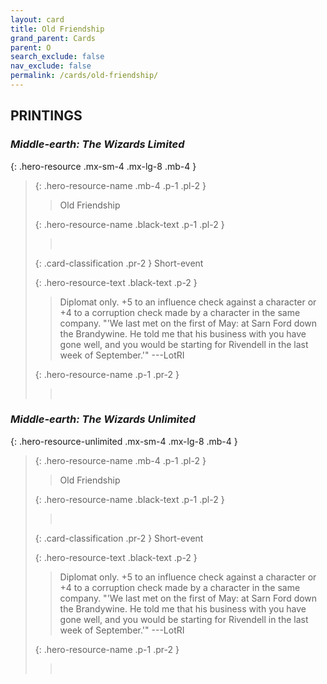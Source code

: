 ```yaml
---
layout: card
title: Old Friendship
grand_parent: Cards
parent: O
search_exclude: false
nav_exclude: false
permalink: /cards/old-friendship/
---
```


## PRINTINGS


### _Middle-earth: The Wizards Limited_

{: .hero-resource .mx-sm-4 .mx-lg-8 .mb-4 }
> {: .hero-resource-name .mb-4 .p-1 .pl-2 }
> > <div class="card-mp"></div>
> > <div class="card-name">Old Friendship</div>
>
> {: .hero-resource-name .black-text .p-1 .pl-2 }
> > &nbsp;
>
> {: .card-classification .pr-2 }
> Short-event
>
> {: .hero-resource-text .black-text .p-2 }
> > Diplomat only. +5 to an influence check against a character or +4 to a corruption check made by a character in the same company.  "'We last met on the first of May: at Sarn Ford down the Brandywine. He told me that his business with you have gone well, and you would be starting for Rivendell in the last week of September.'"  ---LotRI  
> 
> {: .hero-resource-name .p-1 .pr-2 }
> > <div class="card-shield"></div>
> > <div class="card-corruption">&nbsp;</div>

### _Middle-earth: The Wizards Unlimited_

{: .hero-resource-unlimited .mx-sm-4 .mx-lg-8 .mb-4 }
> {: .hero-resource-name .mb-4 .p-1 .pl-2 }
> > <div class="card-mp"></div>
> > <div class="card-name">Old Friendship</div>
>
> {: .hero-resource-name .black-text .p-1 .pl-2 }
> > &nbsp;
>
> {: .card-classification .pr-2 }
> Short-event
>
> {: .hero-resource-text .black-text .p-2 }
> > Diplomat only. +5 to an influence check against a character or +4 to a corruption check made by a character in the same company.  "'We last met on the first of May: at Sarn Ford down the Brandywine. He told me that his business with you have gone well, and you would be starting for Rivendell in the last week of September.'"  ---LotRI  
> 
> {: .hero-resource-name .p-1 .pr-2 }
> > <div class="card-shield"></div>
> > <div class="card-corruption">&nbsp;</div>

